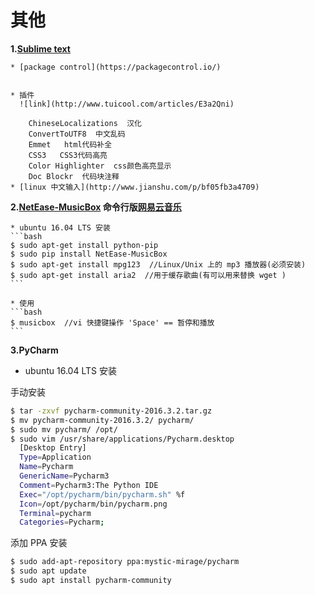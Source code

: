 # 其他

**1.[Sublime text]()**

    * [package control](https://packagecontrol.io/)


    * 插件
      ![link](http://www.tuicool.com/articles/E3a2Qni)

        ChineseLocalizations  汉化
        ConvertToUTF8  中文乱码
        Emmet   html代码补全
        CSS3   CSS3代码高亮
        Color Highlighter  css颜色高亮显示
        Doc Blockr  代码块注释
    * [linux 中文输入](http://www.jianshu.com/p/bf05fb3a4709)


**2.[NetEase-MusicBox](https://github.com/darknessomi/musicbox) 命令行版[网易云音乐](http://music.163.com/#/my/)**

    * ubuntu 16.04 LTS 安装
    ​```bash
    $ sudo apt-get install python-pip
    $ sudo pip install NetEase-MusicBox
    $ sudo apt-get install mpg123  //Linux/Unix 上的 mp3 播放器(必须安装)
    $ sudo apt-get install aria2  //用于缓存歌曲(有可以用来替换 wget )
    ​```

    * 使用
    ​```bash
    $ musicbox  //vi 快捷键操作 'Space' == 暂停和播放
    ​```

**3.PyCharm**

*    ubuntu 16.04 LTS 安装

   手动安装

   ```bash
   $ tar -zxvf pycharm-community-2016.3.2.tar.gz
   $ mv pycharm-community-2016.3.2/ pycharm/
   $ sudo mv pycharm/ /opt/
   $ sudo vim /usr/share/applications/Pycharm.desktop
     [Desktop Entry]
     Type=Application
     Name=Pycharm
     GenericName=Pycharm3
     Comment=Pycharm3:The Python IDE
     Exec="/opt/pycharm/bin/pycharm.sh" %f
     Icon=/opt/pycharm/bin/pycharm.png
     Terminal=pycharm
     Categories=Pycharm;
   ```

   添加 PPA 安装

   ```bash
   $ sudo add-apt-repository ppa:mystic-mirage/pycharm
   $ sudo apt update
   $ sudo apt install pycharm-community
   ```